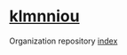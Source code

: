 # [klmnniou](https://github.com/klmnniou/)
Organization repository [index](https://klmnniou.github.io)

